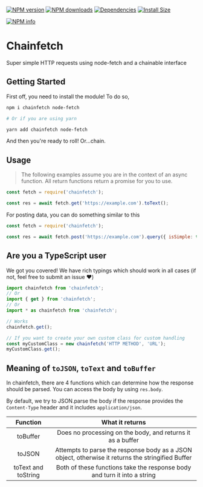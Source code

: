 <div>
	<br/>
	<p>
		<a href="https://www.npmjs.com/package/chainfetch"><img src="https://img.shields.io/npm/v/chainfetch.svg?maxAge=3600" alt="NPM version" /></a>
		<a href="https://www.npmjs.com/package/chainfetch"><img src="https://img.shields.io/npm/dt/chainfetch.svg?maxAge=3600" alt="NPM downloads" /></a>
		<a href="https://david-dm.org/KingDGrizzle/chainfetch"><img src="https://img.shields.io/david/KingDGrizzle/chainfetch.svg?maxAge=3600" alt="Dependencies" /></a>
		<a href="https://packagephobia.now.sh/result?p=chainfetch"><img src="https://packagephobia.now.sh/badge?p=chainfetch" alt="Install Size"></a>
	</p>
	<p>
    <a href="https://nodei.co/npm/chainfetch/"><img src="https://nodei.co/npm/chainfetch.png?downloads=true&stars=true" alt="NPM info"></a>
  </p>
</div>

# Chainfetch

Super simple HTTP requests using node-fetch and a chainable interface

## Getting Started

First off, you need to install the module! To do so,

```bash
npm i chainfetch node-fetch

# Or if you are using yarn

yarn add chainfetch node-fetch
```

And then you're ready to roll! Or...chain.

## Usage

> The following examples assume you are in the context of an async function. All return functions return a promise for you to use.

```js
const fetch = require('chainfetch');

const res = await fetch.get('https://example.com').toText();
```

For posting data, you can do something similar to this

```js
const fetch = require('chainfetch');

const res = await fetch.post('https://example.com').query({ isSimple: true }).query('isAmazing', true).send({ string: 'chainfetch is simple and amazing!' });
```

## Are you a TypeScript user

We got you covered! We have rich typings which should work in all cases (if not, feel free to submit an issue ❤️)

```ts
import chainfetch from 'chainfetch';
// Or
import { get } from 'chainfetch';
// Or
import * as chainfetch from 'chainfetch';

// Works
chainfetch.get();

// If you want to create your own custom class for custom handling
const myCustomClass = new chainfetch('HTTP METHOD', 'URL');
myCustomClass.get();
```

## Meaning of `toJSON`, `toText` and `toBuffer`

In chainfetch, there are 4 functions which can determine how the response should be parsed. You can access the body by using `res.body`.

By default, we try to JSON.parse the body if the response provides the `Content-Type` header and it includes `application/json`.

|       Function      |                                          What it returns                                          |
|:-------------------:|:-------------------------------------------------------------------------------------------------:|
|       toBuffer      |                     Does no processing on the body, and returns it as a buffer                    |
|        toJSON       | Attempts to parse the response body as a JSON object, otherwise it returns the stringified Buffer |
| toText and toString |              Both of these functions take the response body and turn it into a string             |
